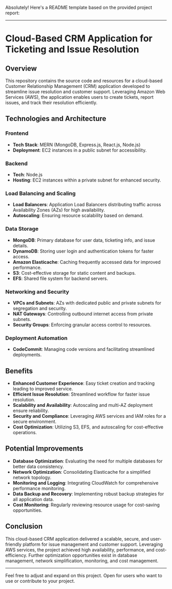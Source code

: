 Absolutely! Here's a README template based on the provided project report:

---

# Cloud-Based CRM Application for Ticketing and Issue Resolution

## Overview

This repository contains the source code and resources for a cloud-based Customer Relationship Management (CRM) application developed to streamline issue resolution and customer support. Leveraging Amazon Web Services (AWS), the application enables users to create tickets, report issues, and track their resolution efficiently.

## Technologies and Architecture

### Frontend

- **Tech Stack**: MERN (MongoDB, Express.js, React.js, Node.js)
- **Deployment**: EC2 instances in a public subnet for accessibility.

### Backend

- **Tech**: Node.js
- **Hosting**: EC2 instances within a private subnet for enhanced security.

### Load Balancing and Scaling

- **Load Balancers**: Application Load Balancers distributing traffic across Availability Zones (AZs) for high availability.
- **Autoscaling**: Ensuring resource scalability based on demand.

### Data Storage

- **MongoDB**: Primary database for user data, ticketing info, and issue details.
- **DynamoDB**: Storing user login and authentication tokens for faster access.
- **Amazon Elasticache**: Caching frequently accessed data for improved performance.
- **S3**: Cost-effective storage for static content and backups.
- **EFS**: Shared file system for backend servers.

### Networking and Security

- **VPCs and Subnets**: AZs with dedicated public and private subnets for segregation and security.
- **NAT Gateways**: Controlling outbound internet access from private subnets.
- **Security Groups**: Enforcing granular access control to resources.

### Deployment Automation

- **CodeCommit**: Managing code versions and facilitating streamlined deployments.

## Benefits

- **Enhanced Customer Experience**: Easy ticket creation and tracking leading to improved service.
- **Efficient Issue Resolution**: Streamlined workflow for faster issue resolution.
- **Scalability and Availability**: Autoscaling and multi-AZ deployment ensure reliability.
- **Security and Compliance**: Leveraging AWS services and IAM roles for a secure environment.
- **Cost Optimization**: Utilizing S3, EFS, and autoscaling for cost-effective operations.

## Potential Improvements

- **Database Optimization**: Evaluating the need for multiple databases for better data consistency.
- **Network Optimization**: Consolidating Elasticache for a simplified network topology.
- **Monitoring and Logging**: Integrating CloudWatch for comprehensive performance monitoring.
- **Data Backup and Recovery**: Implementing robust backup strategies for all application data.
- **Cost Monitoring**: Regularly reviewing resource usage for cost-saving opportunities.

## Conclusion

This cloud-based CRM application delivered a scalable, secure, and user-friendly platform for issue management and customer support. Leveraging AWS services, the project achieved high availability, performance, and cost-efficiency. Further optimization opportunities exist in database management, network simplification, monitoring, and cost management.

---

Feel free to adjust and expand on this project. Open for users who want to use or contribute to your project.
